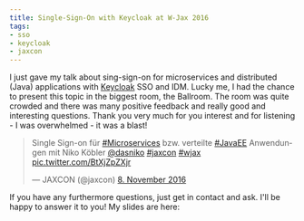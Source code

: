 ```yaml
---
title: Single-Sign-On with Keycloak at W-Jax 2016
tags:
- sso
- keycloak
- jaxcon
---
```


I just gave my talk about sing-sign-on for microservices and distributed (Java) applications with [Keycloak](http://www.keycloak.org) SSO and IDM. Lucky me, I had the chance to present this topic in the biggest room, the Ballroom. The room was quite crowded and there was many positive feedback and really good and interesting questions. Thank you very much for you interest and for listening - I was overwhelmed - it was a blast!

<blockquote class="twitter-tweet" data-lang="de"><p lang="de" dir="ltr">Single Sign-on für <a href="https://twitter.com/hashtag/Microservices?src=hash">#Microservices</a> bzw. verteilte <a href="https://twitter.com/hashtag/JavaEE?src=hash">#JavaEE</a> Anwendungen mit Niko Köbler <a href="https://twitter.com/dasniko">@dasniko</a> <a href="https://twitter.com/hashtag/jaxcon?src=hash">#jaxcon</a> <a href="https://twitter.com/hashtag/wjax?src=hash">#wjax</a> <a href="https://t.co/BtXjZpZXjr">pic.twitter.com/BtXjZpZXjr</a></p>&mdash; JAXCON (@jaxcon) <a href="https://twitter.com/jaxcon/status/795996028730220544">8. November 2016</a></blockquote>

If you have any furthermore questions, just get in contact and ask. I'll be happy to answer it to you! My slides are here:

<script async class="speakerdeck-embed" data-id="dee868d9bdcd4f82907a00f61b193ecf" data-ratio="1.37081659973226" src="//speakerdeck.com/assets/embed.js"></script>
